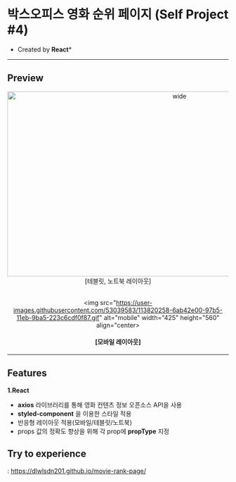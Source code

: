 # 박스오피스 영화 순위 페이지 (Self Project #4)
  * Created by **React***

<hr>

## **Preview**

<div align="center" display="flex" flex-direction="column" align-items="center">
 <img src="https://user-images.githubusercontent.com/53039583/113820218-5a03b800-97b5-11eb-9436-90ab833571b7.gif" alt="wide" width="768" height="420" align="center> 
 <h4 align="center">
   [테블릿, 노트북 레이아웃]
 </h4>

 <br>
 <br>

 <img src="https://user-images.githubusercontent.com/53039583/113820258-6ab42e00-97b5-11eb-9ba5-223c6cdf0f87.gif" alt="mobile" width="425" height="560" align="center>
</div>

<h4 align="center">
  [모바일 레이아웃]
 </h4>

<hr>

## **Features**
 **1.React**
  - **axios** 라이브러리를 통해 영화 컨텐츠 정보 오픈소스 API을 사용
  - **styled-component** 을 이용한 스타일 적용
  - 반응형 레이아웃 적용(모바일/테블릿/노트북)
  - props 값의 정확도 향상을 위해 각 prop에 **propType** 지정
  
  
  ## **Try to experience**
  : https://dlwlsdn201.github.io/movie-rank-page/


